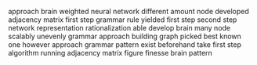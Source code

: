 approach brain weighted neural network different amount node developed adjacency matrix first step grammar rule yielded first step second step network representation rationalization able develop brain many node scalably unevenly grammar approach building graph picked best known one however approach grammar pattern exist beforehand take first step algorithm running adjacency matrix figure finesse brain pattern